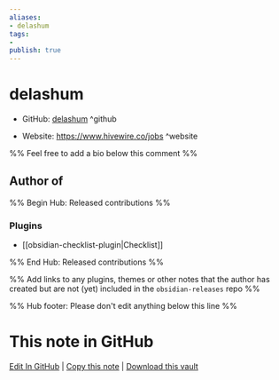 ```yaml
---
aliases:
- delashum
tags:
- 
publish: true
---
```


# delashum

- GitHub: [delashum](https://github.com/delashum/) ^github
<!-- - Discord: `@` ^discord-->
- Website: <https://www.hivewire.co/jobs> ^website
<!-- - [[Publish sites|Publish site]]: ^publish-->

%% Feel free to add a bio below this comment %%


## Author of

%% Begin Hub: Released contributions %%
### Plugins
- [[obsidian-checklist-plugin|Checklist]]

%% End Hub: Released contributions %%

%% Add links to any plugins, themes or other notes that the author has created but are not (yet) included in the `obsidian-releases` repo %%

<!--
### Unlisted plugins
-->

<!--
### Others
-->

<!--
## Sponsor this author

- [[GitHub sponsors]]: [Sponsor @delashum on GitHub Sponsors](https://github.com/sponsors/delashum) ^github-sponsor
- [[Buy me a coffee]]: ^buy-me-a-coffee
- [[PayPal]]: ^paypal
- [[Patreon]]: ^patreon

-->

<!--
## Follow this author
-->

<!-- - [[YouTube Channels|On YouTube]]: <https://> ^youtube-->
<!-- - Twitter: <https://> ^twitter-->
<!-- - ... -->

%% Hub footer: Please don't edit anything below this line %%

# This note in GitHub

<span class="git-footer">[Edit In GitHub](https://github.dev/obsidian-community/obsidian-hub/blob/main/01%20-%20Community/People/delashum.md "git-hub-edit-note") | [Copy this note](https://raw.githubusercontent.com/obsidian-community/obsidian-hub/main/01%20-%20Community/People/delashum.md "git-hub-copy-note") | [Download this vault](https://github.com/obsidian-community/obsidian-hub/archive/refs/heads/main.zip "git-hub-download-vault") </span>
